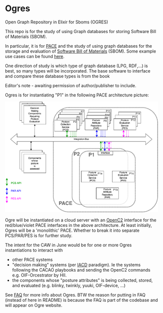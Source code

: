 # Ogres
Open Graph Repository in Elixir for Sboms (OGRES)

This repo is for the study of using
Graph databases for storing
Software Bill of Materials (SBOM).

In particular, it is for
[PACE](https://github.com/opencybersecurityalliance/PACE)
and the study of using graph databases for the storage
and evaluation of
[Software Bill of Materials](https://www.cisa.gov/sbom)
(SBOM).
Some example use cases can be found
[here](https://github.com/opencybersecurityalliance/PACE/blob/main/docs/Pace_Sbom_Vex_Flags_Prioritization/README.md).

One direction of study is which type of graph database
(LPG, RDF,...) is best, so many types will be incorporated.
The base software to interface and compare these database types
is from the book

Editor's note - awaiting permission of author/publisher to include.

Ogres is for instantiating "P1"
in the following PACE architecture picture:

![PACE Arch](./Images/pace_arch_3.png)

Ogre will be instantiated on a cloud server with an
[OpenC2](https://openc2.org/) interface for the red/blue/violet
PACE interfaces in the above architecture.
At least initially, Ogres will be a 'monolithic' PACE.
Whether to break it into separate PCS/PAR/PES is for further study.

The intent for the CAW in June would be for one or more Ogres
instantiations to interact with
- other PACE systems
- "decision making" systems (per [IACD](https://www.iacdautomate.org/) paradigm). Ie the systems following the CACAO playbooks and sending the OpenC2 commands e.g. OIF-Orcestrator by HII.
- the components whose "posture attributes" is being collected, stored, and evaluated (e.g. blinky, twinkly, yuuki, OIF-device, ...)

See [FAQ](./FAQ.md) for more info about Ogres.
BTW the reason for putting in FAQ (instead of here in README)
is because the FAQ is part of the codebase and will appear
on Ogre website.
